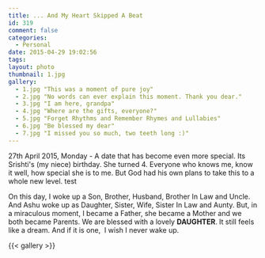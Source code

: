 ```yaml
---
title: ... And My Heart Skipped A Beat
id: 319
comment: false
categories:
  - Personal
date: 2015-04-29 19:02:56
tags:
layout: photo
thumbnail: 1.jpg
gallery:
  - 1.jpg "This was a moment of pure joy"
  - 2.jpg "No words can ever explain this moment. Thank you dear."
  - 3.jpg "I am here, grandpa"
  - 4.jpg "Where are the gifts, everyone?"
  - 5.jpg "Forget Rhythms and Remember Rhymes and Lullabies"
  - 6.jpg "Be blessed my dear"
  - 7.jpg "I missed you so much, two teeth long :)"
---
```


27th April 2015, Monday - A date that has become even more special. Its Srishti's (my niece) birthday. She turned 4. Everyone who knows me, know it well, how special she is to me. But God had his own plans to take this to a whole new level.
test

<!--more-->

On this day, I woke up a Son, Brother, Husband, Brother In Law and Uncle. And Ashu woke up as Daughter, Sister, Wife, Sister In Law and Aunty. But, in a miraculous moment, I became a Father, she became a Mother and we both became Parents. We are blessed with a lovely **DAUGHTER**. It still feels like a dream. And if it is one,  I wish I never wake up.

{{< gallery >}}
